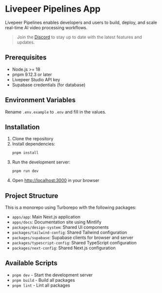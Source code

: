 # Livepeer Pipelines App

Livepeer Pipelines enables developers and users to build, deploy, and scale real-time AI video processing workflows.

> Join the [Discord](https://discord.gg/livepeer) to stay up to date with the latest features and updates.

## Prerequisites

- Node.js >= 18
- pnpm 9.12.3 or later
- Livepeer Studio API key
- Supabase credentials (for database)

## Environment Variables

Rename `.env.example` to `.env` and fill in the values.

## Installation

1. Clone the repository
2. Install dependencies:
   ```bash
   pnpm install
   ```
3. Run the development server:
   ```bash
   pnpm run dev
   ```
4. Open [http://localhost:3000](http://localhost:3000) in your browser

## Project Structure

This is a monorepo using Turborepo with the following packages:

- `apps/app`: Main Next.js application
- `apps/docs`: Documentation site using Mintlify
- `packages/design-system`: Shared UI components
- `packages/tailwind-config`: Shared Tailwind configuration
- `packages/supabase`: Supabase clients for browser and server
- `packages/typescript-config`: Shared TypeScript configuration
- `packages/next-config`: Shared Next.js configuration

## Available Scripts

- `pnpm dev` - Start the development server
- `pnpm build` - Build all packages
- `pnpm lint` - Lint all packages
